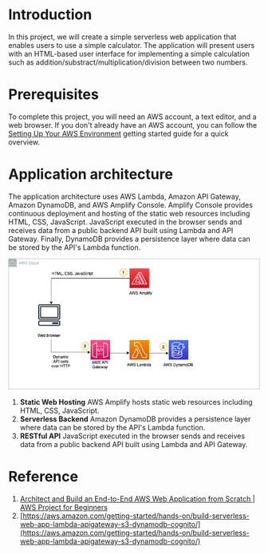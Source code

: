 # Introduction
In this project, we will create a simple serverless web application that enables users to use a simple calculator. The application will present users with an HTML-based user interface for implementing a simple calculation such as addition/substract/multiplication/division between two numbers.

# Prerequisites
To complete this project, you will need an AWS account, a text editor, and a web browser. If you don't already have an AWS account, you can follow the [Setting Up Your AWS Environment](https://aws.amazon.com/getting-started/guides/setup-environment/) getting started guide for a quick overview.

# Application architecture
The application architecture uses AWS Lambda, Amazon API Gateway, Amazon DynamoDB, and AWS Amplify Console. Amplify Console provides continuous deployment and hosting of the static web resources including HTML, CSS, JavaScript. JavaScript executed in the browser sends and receives data from a public backend API built using Lambda and API Gateway. Finally, DynamoDB provides a persistence layer where data can be stored by the API's Lambda function.

![](https://github.com/wen-ma/A-Simple-Calculator/blob/main/pics/A%20Simple%20Calculator.drawio.png)

1. **Static Web Hosting** AWS Amplify hosts static web resources including HTML, CSS, JavaScript. 
2. **Serverless Backend** Amazon DynamoDB provides a persistence layer where data can be stored by the API's Lambda function.
3. **RESTful API** JavaScript executed in the browser sends and receives data from a public backend API built using Lambda and API Gateway.

# Reference
1. [Architect and Build an End-to-End AWS Web Application from Scratch | AWS Project for Beginners](https://www.youtube.com/watch?v=7m_q1ldzw0U)
2. [https://aws.amazon.com/getting-started/hands-on/build-serverless-web-app-lambda-apigateway-s3-dynamodb-cognito/](https://aws.amazon.com/getting-started/hands-on/build-serverless-web-app-lambda-apigateway-s3-dynamodb-cognito/)


